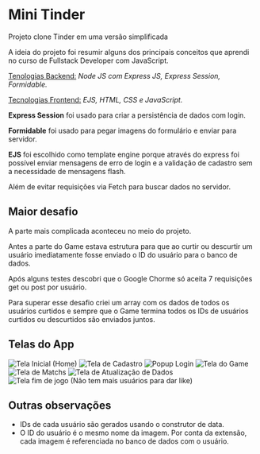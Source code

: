 # Mini Tinder
Projeto clone Tinder em uma versão simplificada

A ideia do projeto foi resumir alguns dos principais conceitos que aprendi no curso de Fullstack Developer com JavaScript.

<u>Tenologias Backend:</u> *Node JS com Express JS, Express Session, Formidable.*

<u>Tecnologias Frontend:</u> *EJS, HTML, CSS e JavaScript.*

**Express Session** foi usado para criar a persistência de dados com login. 

**Formidable** foi usado para pegar imagens do formulário e enviar para servidor.

**EJS** foi escolhido como template engine porque através do express foi possível enviar mensagens de erro de login e a validação de cadastro sem a necessidade de mensagens flash. 

Além de evitar requisições via Fetch para buscar dados no servidor. 

## Maior desafio
A parte mais complicada aconteceu no meio do projeto. 

Antes a parte do Game estava estrutura para que ao curtir ou descurtir um usuário imediatamente fosse enviado o ID do usuário para o banco de dados.

Após alguns testes descobri que o Google Chorme só aceita 7 requisições get ou post por usuário.

Para superar esse desafio criei um array com os dados de todos os usuários curtidos e sempre que o Game termina todos os IDs de usuários curtidos ou descurtidos são enviados juntos. 

## Telas do App
![Tela Inicial (Home)](./screencapture-1.png)
![Tela de Cadastro](./screencapture-7.png)
![Popup Login](./screencapture-2.png)
![Tela do Game](./screencapture-3.png)
![Tela de Matchs](./screencapture-4.png)
![Tela de Atualização de Dados](./screencapture-5.png)
![Tela fim de jogo (Não tem mais usuários para dar like)](./screencapture-6.png)

## Outras observações
- IDs de cada usuário são gerados usando o construtor de data.
- O ID do usuário é o mesmo nome da imagem. Por conta da extensão, cada imagem é referenciada no banco de dados com o usuário.